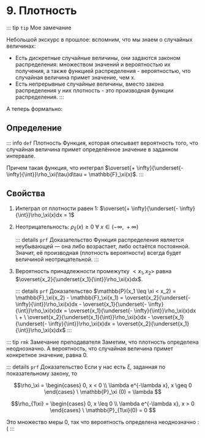 # 9. Плотность

::: tip `tip` Мое замечание
    
Небольшой экскурс в прошлое: вспомним, что мы знаем о случайных величинах:

- Есть дискретные случайные величины, они задаются законом распределения: множеством значений и вероятностью их получения, а также функцией распределения - вероятностью, что случайная величина примет значение, чем x.
- Есть непрерывные случайные величины, вместо закона распределения у них плотность - это производная функции распределения.
:::

А теперь формально:

## Определение

::: info `def` Плотность
Функция, которая описывает вероятность того, что случайная величина примет определённое значение в заданном интервале.

Причем такая функция, что интеграл $\overset{+ \infty}{\underset{- \infty}{\int}}\rho_\xi(\tau)d\tau = \mathbb{F}_\xi(x)$.
:::

## Свойства
1) Интеграл от плотности равен 1: $\overset{+ \infty}{\underset{- \infty}{\int}}\rho_\xi(x)dx = 1$

2) Неотрицательность: $\rho_\xi(x) \geq 0 \ \forall \ x \in (-\infty, \ +\infty)$

    ::: details `prf` Доказательство 
    Функция распределения является неубывающей — она либо возрастает, либо остаётся постоянной. Значит, её производная (плотность вероятности) всегда будет величиной неотрицательной.
    :::

3) Вероятность принадлежности промежутку $<x_1, x_2>$ равна $\overset{x_2}{\underset{x_1}{\int}}\rho_\xi(x)dx$.

    ::: details `prf` Доказательство 
    $\mathbb{P}(x_1 \leq \xi < x_2) = \mathbb{F}_\xi(x_2) - \mathbb{F}_\xi(x_1) = \overset{x_2}{\underset{- \infty}{\int}}\rho_\xi(x)dx - \overset{x_1}{\underset{- \infty}{\int}}\rho_\xi(x)dx = \overset{x_1}{\underset{- \infty}{\int}}\rho_\xi(x)dx \ + \ \overset{x_2}{\underset{x_1}{\int}}\rho_\xi(x)dx - \overset{x_1}{\underset{- \infty}{\int}}\rho_\xi(x)dx = \overset{x_2}{\underset{x_1}{\int}}\rho_\xi(x)dx$
    :::

::: tip `rmk` Замечание преподавателя
Заметим, что плотность определена неоднозначно. А вероятность, что случайная величина примет конкретное значение, равна 0.

::: details `prf` Доказательство
Если у нас есть $\xi$, заданная по показательному закону, то

$$\rho_\xi = \begin{cases}
    0, x < 0 \\ \lambda e^{-\lambda x}, x \geq 0
\end{cases} \ \mathbb{P}_\xi (0) = \lambda
$$

$$\rho_{1\xi} = \begin{cases}
    0, x \leq 0 \\ \lambda e^{-\lambda x}, x > 0
\end{cases} \ \mathbb{P}_{1\xi}(0) = 0
$$

Это множество меры 0, так что вероятность определена неоднозначно :(
:::